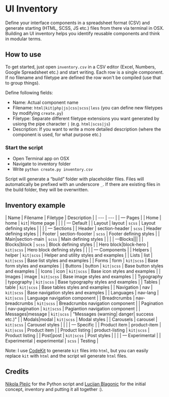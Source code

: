 # UI Inventory
Define your interface components in a spreadsheet format (CSV) and generate starting (HTML, SCSS, JS etc.) files from there via terminal in OSX. Building an UI inventory helps you identify reusable components and think in modular terms.

## How to use

To get started, just open `inventory.csv` in a CSV editor (Excel, Numbers, Google Spreadsheet etc.) and start writing. Each row is a single component. If no filename and filetype are defined the row won't be compiled (use that to group things).

Define following fields:
* Name: Actual component name
* Filename: `html|kit|php|js|css|scss|less` (you can define new filetypes by modifying `create.py`)
* Filetype: Separate different filetype extensions you want generated by usiong the pipe character `|` (e.g. `html|scss|js`)
* Description: If you want to write a more detailed description (where the component is used, for what purpose etc.)

### Start the script
* Open Terminal app on OSX
* Navigate to inventory folder
* Write `python create.py inventory.csv`

Script will generate a “build” folder with placeholder files. Files will automatically be prefixed with an underscore `_`. If there are existing files in the build folder, they will be overwritten.

## Inventory example

| Name | Filename | Filetype | Description |
| --- | --- |
| — Pages |
| Home | home | `kit`| Home page |
| |
| — Default |
| Layout | layout | `scss` | Layout defining styles |
| |
| — Sections |
| Header | section-header | `scss` | Header defining styles |
| Footer | section-foooter | `scss` | Footer defining styles |
| Main|section-main | `scss` | Main defining styles |
| |
| —Blocks||| |
| Blocks|block | `scss` | Block defining styles |
| Hero block|block-hero | `kit|scss` | Hero block defining styles |
| |
| — Components |
| Helpers | helper | `kit|scss` | Helper and utility styles and examples |
| Lists | list | `kit|scss` | Base list styles and examples |
| Forms | form | `kit|scss` | Base form styles and examples |
| Buttons | button | `kit|scss` | Base button styles and examples |
| Icons | icon | `kit|scss` | Base icon styles and examples |
| Images | image | `kit|scss` | Base image styles and examples |
| Typography | typography | `kit|scss` | Base typography styles and examples |
| Tables | table | `kit|scss` | Base tables styles and examples |
| Navigation | nav | `kit|scss` | Base navigation styles and examples |
| Languages | nav-lang | `kit|scss` | Language navigation component |
| Breadrcrumbs | nav-breadcrumbs | `kit|scss` | Breadcrumbs navigation component |
| Pagination | nav-pagination | `kit|scss` | Pagiantion navigation component |
| Messages|message | `kit|scss` | "Messages (warning| danger| success etc.)" |
| Modals|modal | `kit|scss` | Modal styles |
| Carousels | carousel | `kit|scss` | Carousel styles |
| |
| — Specific |
| Product item | product-item | `kit|scss` | Product item |
| Product listing | product-listing | `kit|scss` | Product listing |
| Post|post | `kit|scss` | Post styles |
| |
| — Experimental |
| Experimental | experimental | `scss` | Testing |

Note: I use [CodeKit](https://incident57.com/codekit/help.html#kit) to generate `kit` files into `html`, but you can easily replace `kit` with `html` and the script wil generate `html` files.

## Credits

[Nikola Plejic](https://github.com/nikolaplejic) for the Python script and [Lucijan Blagonic](http://polarnorth.org/) for the initial concept, inventory and putting it all together :).